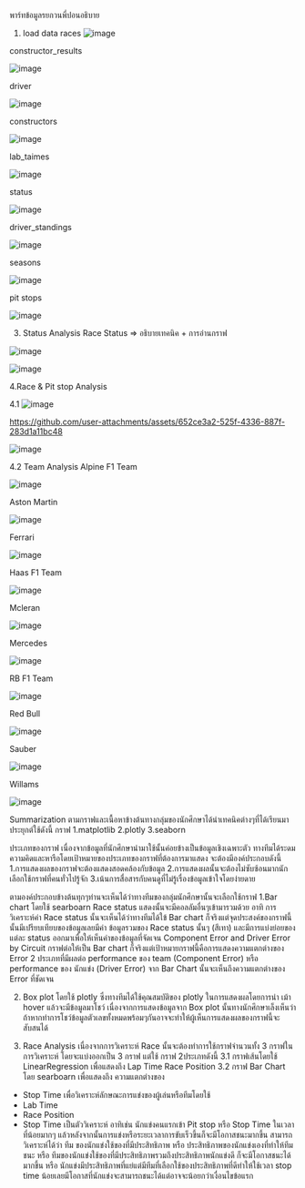 พาร์ทข้อมูลรยกวนพี่ปอนอธิบาย
1. load data
races
![image](https://github.com/user-attachments/assets/54b01f35-f53a-4665-9392-90764142bf46)

constructor_results

![image](https://github.com/user-attachments/assets/3e30ead0-1bb4-424b-85d9-7225e68ec601)

driver

![image](https://github.com/user-attachments/assets/3ef7221e-e53c-4d48-84dd-0a2110ebbd98)

constructors

![image](https://github.com/user-attachments/assets/405889a4-728f-485d-ac37-95e9e1774409)

lab_taimes

![image](https://github.com/user-attachments/assets/f9e3febe-70b0-405c-b781-1a63959f02aa)

status

![image](https://github.com/user-attachments/assets/baebf436-255e-4e8a-943e-134f87baa529)

driver_standings

![image](https://github.com/user-attachments/assets/449c9a66-ef84-4435-9829-ec550ae6c553)

seasons

![image](https://github.com/user-attachments/assets/2f1c7df0-a76b-4394-95f5-a2192a4952c2)

pit stops

![image](https://github.com/user-attachments/assets/869f7665-1da0-4326-bae6-12c7c376047b)

3. Status Analysis
Race Status => อธิบายเทคนิค + การอ่านกราฟ

![image](https://github.com/user-attachments/assets/27a5a589-08a3-42e0-b3b6-9eeda2965c89)

![image](https://github.com/user-attachments/assets/5c695d9d-8c91-41e7-a2e7-4857ce78af65)

4.Race & Pit stop Analysis

4.1
![image](https://github.com/user-attachments/assets/d5e93951-2d89-4fe8-a768-6862ded84dd1)

https://github.com/user-attachments/assets/652ce3a2-525f-4336-887f-283d1a11bc48


![image](https://github.com/user-attachments/assets/f05bb58a-e3ae-4066-8036-421182407c5d)

4.2 Team Analysis
Alpine F1 Team

![image](https://github.com/user-attachments/assets/20c7fda3-f199-45df-9b9d-c13b2f73d4cd)



Aston Martin

![image](https://github.com/user-attachments/assets/a1cd7f03-291b-4d8c-9fd9-497c824bb0a1)

Ferrari

![image](https://github.com/user-attachments/assets/585dd35c-7313-4c86-a406-77221d097c44)



Haas F1 Team

![image](https://github.com/user-attachments/assets/edb0f083-657f-411f-a9e5-98fe71a8fde6)


Mcleran

![image](https://github.com/user-attachments/assets/2b5179f5-2e10-4c0c-b951-423cbc817be3)


Mercedes

![image](https://github.com/user-attachments/assets/69487624-ed6f-463f-b9b5-5b7fe6e311e3)


RB F1 Team

![image](https://github.com/user-attachments/assets/94d643e4-faf2-4a57-b0a7-e119d2f6ff4b)


Red Bull

![image](https://github.com/user-attachments/assets/f19cb6eb-3580-4646-a000-4839c6c29721)


Sauber

![image](https://github.com/user-attachments/assets/043ebf76-c550-4248-a692-5227d4849d98)


Willams

![image](https://github.com/user-attachments/assets/da67c38e-2838-4ae4-899f-e4a1612392b2)





Summarization
ตามกราฟและเนื้อหาข้างต้นทางกลุ่มของนักศึกษาได้นำเทคนิคต่างๆที่ได้เรียนมาประยุกต์ใช้ดังนี้
กราฟ
1.matplotlib
2.plotly
3.seaborn

ประเภทของกราฟ
เนื่องจากข้อมูลที่นักศึกษานำมาใช้นั้นค่อยข้างเป็นข้อมูลเชิงเฉพาะตัว ทางทีมได้ระดมความคิดและหารือโดยเป้าหมายของประเภทของกราฟที่ต้องการมาแสดง จะต้องมีองค์ประกอบดังนี้
1.การแสดงผลของกราฟจะต้องแสดงสอดคล้องกับข้อมูล
2.การแสดงผลนั้นจะต้องไม่ซับซ้อนมากนักเลือกใช้กราฟที่คนทั่วไปรู้จัก
3.เน้นการสื่อสารกับคนดูที่ไม่รู้เรื่องข้อมูลเข้าใจโดยง่ายดาย

ตามองค์ประกอบข้างต้นทุกๆท่านจะเห็นได้ว่าทางทีมของกลุ่มนักศึกษานั้นจะเลือกใช้กราฟ
1.Bar chart โดยใช้ searboarn
Race status 
แสดงนั้นจะมีคอลลัมอื่นๆเข้ามารวมด้วย อาทิ การวิเคราะห์ค่า Race status นั้นจะเห็นได้ว่าทางทีมได้ใข้ Bar chart ก็จริงแต่จุดประสงค์ของกราฟนี้นั้นมีเปรียบเทียบของข้อมูลเลยมีค่า ข้อมูลรวมของ Race status นั้นๆ (สีเทา) และมีการแบ่งย่อยของแต่ละ status ออกมาเพื่อให้เห็นค่าของข้อมูลที่จัดเจน
Component Error and Driver Error by Circuit 
	กราฟต่อให้เป็น Bar chart ก็จริงแต่เป้าหมายกราฟนี้คือการแสดงความแตกต่างของ Error 2 ประเภทที่มีผลต่อ performance ของ team (Component Error) หรือ performance ของ นักแข่ง (Driver Error) จาก Bar Chart นั้นจะเห็นถึงความแตกต่างของ Error ที่ชัดเจน

	
2. Box plot โดยใช้ plotly ซึ่งทางทีมได้ใช้คุณสมบัติของ plotly ในการแสดงผลโดยการนำ เม้า hover แล้วจะมีข้อมูลมาโชว์ เนื่องจากการแสดงข้อมูลจาก Box plot นั้นทางนักศึกษาเล็งเห็นว่าถ้าหากทำการโชว์ข้อมูลตัวเลขทั้งหมดพร้อมๆกันอาจจะทำให้ผู้เห็นการแสดงผลของกราฟนี้จะสับสนได้

3. Race Analysis 
	เนื่องจากการวิเคราะห์ Race นั้นจะต้องทำการใช้กราฟจำนวนทั้ง 3 กราฟในการวิเคราะห์
โดยจะแบ่งออกเป็น 3 กราฟ แต่ใช้ กราฟ 2ประเภทดังนี้
3.1 กราฟเส้นโดยใช้ LinearRegression เพื่อแสดงถึง
Lap Time
Race Position
3.2 กราฟ Bar Chart โดย searboarn เพื่อแสดงถึง ความแตกต่างของ
 - Stop Time
 เพื่อวิเคราะห์ลักษณะการแข่งของผู้เล่นหรือทีมโดยใช้
 - Lab Time
 - Race Position
 - Stop Time
 เป็นตัววิเคราะห์ อาทิเช่น นักแข่งคนแรกเข้า Pit stop หรือ Stop Time ในเวลาที่น้อยมากๆ แล้วหลังจากนั้นการแข่งหรือระยะเวลาการขับเร็วขึ้นก็จะมีโอกาสชนะมากขึ้น สามารถวิเคราะห์ได้ว่า ทีม ของนักแข่งใช้ของที่มีประสิทธิภาพ หรือ ประสิทธิภาพของนักแข่งเองที่ทำให้ทีมชนะ หรือ ทีมของนักแข่งใช้ของที่มีประสิทธิภาพรวมถึงประสิทธิภาพนักแข่งดี ก็จะมีโอกาสชนะได้มากขึ้น หรือ นักแข่งมีประสิทธิภาพที่แย่แต่มีทีมที่เลือกใช้ของประสิทธิภาพที่ดีทำให้ใช้เวลา stop time น้อยเลยมีโอกาสที่นักแข่งจะสามารถชนะได้แต่อาจจะน้อยกว่าเงื่อนไขข้อแรก







